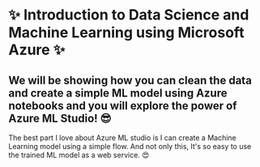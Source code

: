 # ✨ Introduction to Data Science and Machine Learning using Microsoft Azure ✨
  
## We will be showing how you can clean the data and create a simple ML model using Azure notebooks and you will explore the power of Azure ML Studio! 😎   
The best part I love about Azure ML studio is I can create a Machine Learning model using a simple flow. And not only this, It's so easy to use the trained ML model as a web service. 😍
